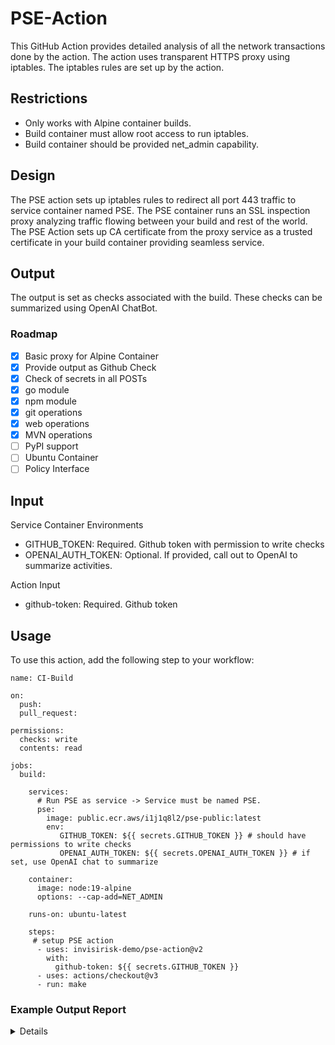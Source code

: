 # PSE-Action

This GitHub Action provides detailed analysis of all the network transactions done by the action. The action uses transparent HTTPS proxy using iptables. The iptables rules are set up by the action.

## Restrictions
- Only works with Alpine container builds.
- Build container must allow root access to run iptables.
- Build container should be provided net_admin capability.

## Design
The PSE action sets up iptables rules to redirect all port 443 traffic to service container named PSE. The PSE container runs an SSL inspection proxy analyzing traffic flowing between your build and rest of the world. The PSE Action sets up CA certificate from the proxy service as a trusted certificate in your build container providing seamless service.

## Output
The output is set as checks associated with the build. These checks can be summarized using OpenAI ChatBot.

### Roadmap
- [X] Basic proxy for Alpine Container
- [X] Provide output as Github Check
- [X] Check of secrets in all POSTs
- [X] go module
- [X] npm module
- [X] git operations
- [X] web operations
- [X] MVN operations
- [ ] PyPI support
- [ ] Ubuntu Container
- [ ] Policy Interface

## Input
Service Container Environments
 - GITHUB_TOKEN: Required. Github token with permission to write checks
 - OPENAI_AUTH_TOKEN: Optional. If provided, call out to OpenAI to summarize activities.

Action Input
 - github-token: Required. Github token

## Usage
To use this action, add the following step to your workflow:

```
name: CI-Build

on:
  push:
  pull_request:

permissions:
  checks: write
  contents: read
  
jobs:
  build:

    services:
      # Run PSE as service -> Service must be named PSE.
      pse:
        image: public.ecr.aws/i1j1q8l2/pse-public:latest
        env:
           GITHUB_TOKEN: ${{ secrets.GITHUB_TOKEN }} # should have permissions to write checks
           OPENAI_AUTH_TOKEN: ${{ secrets.OPENAI_AUTH_TOKEN }} # if set, use OpenAI chat to summarize
           
    container:
      image: node:19-alpine
      options: --cap-add=NET_ADMIN
      
    runs-on: ubuntu-latest
    
    steps:
     # setup PSE action
      - uses: invisirisk-demo/pse-action@v2
        with:
          github-token: ${{ secrets.GITHUB_TOKEN }}
      - uses: actions/checkout@v3
      - run: make
```



### Example Output Report

<details>

### $\color{green}{\textsf{git - pull - github.com/invisirisk-demo/demo-npm}}$
 #### OpenAI Summary
 The activity involved pulling data from invisirisk-demo/demo-npm on GitHub. The data downloaded had a mime type of "application/octet-stream" and a checksum of "3db9572b0c939a6943c7785b608ef67c". There is no related risk mentioned in this summary. However, there could be potential risks such as unintentionally downloading malicious code, vulnerabilities in dependencies, or introducing compatibility issues.
 #### Details
 - Download-Type: mime: application/octet-stream
 - Download-Checksum: checksum 3db9572b0c939a6943c7785b608ef67c
 ### $\color{orange}{\textsf{git - pull - github.com/TheTorProject/gettorbrowser}}$
 #### OpenAI Summary
 The activity involved accessing the Github repository for the Tor Browser and pulling content. The related risk could be the potential for the introduction of malicious code into the build system.
 #### Details
 - Alert: accessing repo github.com/TheTorProject/gettorbrowser with action pull
 - Download-Type: mime: text/plain; charset=utf-8
 - Download-Checksum: checksum cddb06e275ca09d516bc759f77ac5efe
 ### $\color{orange}{\textsf{git - pull - github.com/TheTorProject/gettorbrowser}}$
 #### OpenAI Summary
 The activity is a Git pull action to access the repository of gettorbrowser on GitHub. The downloaded file is of the application/octet-stream type with a checksum of c40a6f588d4678ce5d9e7a14419d40fd. The related risk from the build system could be the possibility of the downloaded file being corrupted or tampered with.
 #### Details
 - Alert: accessing repo github.com/TheTorProject/gettorbrowser with action pull
 - Download-Type: mime: application/octet-stream
 - Download-Checksum: checksum c40a6f588d4678ce5d9e7a14419d40fd
 ### $\color{green}{\textsf{npm - get - color@4.2.3}}$
 #### OpenAI Summary
 The activity involved using npm to download the color package version 4.2.3, which resulted in the download of a gzip file with a specific checksum for verification. The related risk from the build system could involve potential errors or vulnerabilities in the downloaded package that could compromise the security or functionality of the system.
 #### Details
 - Repository: registry.npmjs.org
 - Download-Type: mime: application/gzip
 - Download-Checksum: checksum e3145dcd2b26316e4d3b470529587fde
 ### $\color{green}{\textsf{npm - get - color-name@1.1.4}}$
 #### OpenAI Summary
 The activity involved downloading the color-name version 1.1.4 through npm and verifying its checksum to ensure its integrity. A related risk from the build system would be the possibility of downloading a compromised or malicious package, which could cause security or stability issues in the system.
 #### Details
 - Repository: registry.npmjs.org
 - Download-Type: mime: application/gzip
 - Download-Checksum: checksum a8d4412852471526b8027af2532d0d2b
 ### $\color{green}{\textsf{npm - get - color-convert@2.0.1}}$
 #### OpenAI Summary
 The activity involved downloading the "color-convert" package version 2.0.1 using npm. The package was downloaded as a gzip file with a checksum value of 0248ebc952524207e296a622372faa1f for verification. The risk from the build system would be if the downloaded package was compromised or contained malicious code, which could potentially harm the system.
 #### Details
 - Repository: registry.npmjs.org
 - Download-Type: mime: application/gzip
 - Download-Checksum: checksum 0248ebc952524207e296a622372faa1f
 ### $\color{green}{\textsf{npm - get - simple-swizzle@0.2.2}}$
 #### OpenAI Summary
 The activity involves downloading the package "simple-swizzle" version 0.2.2 using npm. The package is downloaded in gzip format with a checksum of 40accde4e2a22a6c05b871d0da2e8359 for verification. The related risk could be a mismatch in the checksum, which could indicate a potential tampering of the package during transit.
 #### Details
 - Repository: registry.npmjs.org
 - Download-Type: mime: application/gzip
 - Download-Checksum: checksum 40accde4e2a22a6c05b871d0da2e8359
 ### $\color{green}{\textsf{npm - get - is-arrayish@0.3.2}}$
 #### OpenAI Summary
 This activity involves downloading the is-arrayish@0.3.2 package through the npm package manager. The package is downloaded in gzip format and is verified using a checksum of a9411b733475f463a53cdf8656ad0811. The related risk from the build system is the potential for the package to contain malicious code, as the package is not controlled by the user and could be compromised by a malicious actor.
 #### Details
 - Repository: registry.npmjs.org
 - Download-Type: mime: application/gzip
 - Download-Checksum: checksum a9411b733475f463a53cdf8656ad0811
 ### $\color{green}{\textsf{npm - get - colorjs@0.1.9}}$
 #### OpenAI Summary
 The activity involves downloading the colorjs library version 0.1.9 using npm. The download type is gzip and the download checksum is 63acc5b5c45b136f2377f0c927fa5cfc. The related risk could be that the downloaded package could contain malicious code or vulnerabilities that could be exploited.
 #### Details
 - Repository: registry.npmjs.org
 - Download-Type: mime: application/gzip
 - Download-Checksum: checksum 63acc5b5c45b136f2377f0c927fa5cfc
 ### $\color{green}{\textsf{npm - get - color-string@1.9.1}}$
 #### OpenAI Summary
 The activity is downloading the color-string package version 1.9.1 using npm. The download is in the gzip format, and the checksum value is verified to be 0ca6a6c76fa119f0b80d60a9ab286db4. A related risk could be if the checksum value was incorrect or if the package had been compromised, which could lead to security vulnerabilities or break the functioning of the build system.
 #### Details
 - Repository: registry.npmjs.org
 - Download-Type: mime: application/gzip
 - Download-Checksum: checksum 0ca6a6c76fa119f0b80d60a9ab286db4
 ### $\color{green}{\textsf{npm - get - @invisirisk/ir-dep-npm@1.0.5}}$
 #### OpenAI Summary
 The activity involved downloading a specific npm package called "@invisirisk/ir-dep-npm" version 1.0.5. The downloaded content was identified as text/html, and the checksum was verified to match an expected value. The related risk from the build system would be any potential vulnerabilities or malware present within the downloaded package.
 #### Details
 - Repository: npm.pkg.github.com
 - Download-Type: mime: text/html; charset=utf-8
 - Download-Checksum: checksum d3f48c12112e0045bebb105f34bbe90a
 ### $\color{green}{\textsf{web - GET - drive.google.com}}$
 #### OpenAI Summary
 The activity involves sending a GET request to drive.google.com and receiving a mime type of text/plain along with a checksum of d41d8cd98f00b204e9800998ecf8427e. The related risk of this activity is potentially downloading a file that has been tampered with or corrupted during the build process. It's crucial to perform regular integrity checks on downloaded files to ensure they haven't been modified or corrupted.
 #### Details
 - URL: https://drive.google.com/uc?export=download&id=1tzTSWJ54w2IjpUjCSnGQqj8ZXhblWEwe
 - Download-Type: mime: text/plain
 - Download-Checksum: checksum d41d8cd98f00b204e9800998ecf8427e
 ### $\color{green}{\textsf{web - GET - doc-04-6k-docs.googleusercontent.com}}$
 #### OpenAI Summary
 The activity involved accessing a binary file from doc-04-6k-docs.googleusercontent.com. The file was identified as a machine binary application, and its checksum was verified as b3bdceb133d47b7c32cfbdec319a81dd. The related risk from build system could be the potential for the binary file to contain malware or be corrupted, which could harm the system or compromise sensitive data.
 #### Details
 - URL: https://doc-04-6k-docs.googleusercontent.com/docs/securesc/ha0ro937gcuc7l7deffksulhg5h7mbp1/81gvr0usdnruqmaj7plk3djn4q3ikrct/1681842825000/16468198457265399954/*/1tzTSWJ54w2IjpUjCSnGQqj8ZXhblWEwe?e=download&uuid=8ff6be92-f0bb-45b6-a4fa-5e58a3f53686
 - Download-Type: mime: application/x-mach-binary
 - Download-Checksum: checksum b3bdceb133d47b7c32cfbdec319a81dd
 
 </details>


